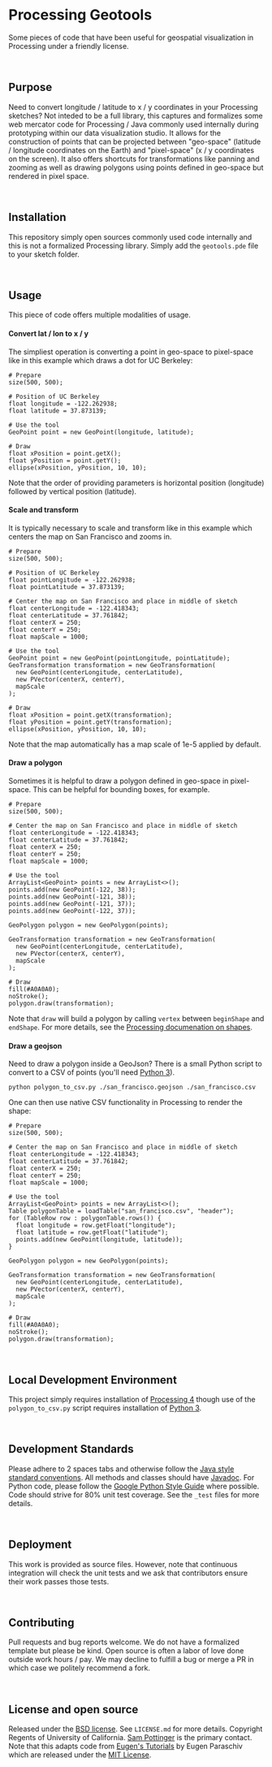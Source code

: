 Processing Geotools
===============================================================================
Some pieces of code that have been useful for geospatial visualization in Processing under a friendly license.

<br>

Purpose
-------------------------------------------------------------------------------
Need to convert longitude / latitude to x / y coordinates in your Processing sketches? Not inteded to be a full library, this captures and formalizes some web mercator code for Processing / Java commonly used internally during prototyping within our data visualization studio. It allows for the construction of points that can be projected between "geo-space" (latitude / longitude coordinates on the Earth) and "pixel-space" (x / y coordinates on the screen). It also offers shortcuts for transformations like panning and zooming as well as drawing polygons using points defined in geo-space but rendered in pixel space.

<br>

Installation
-------------------------------------------------------------------------------
This repository simply open sources commonly used code internally and this is not a formalized Processing library. Simply add the `geotools.pde` file to your sketch folder.

<br>

Usage
-------------------------------------------------------------------------------
This piece of code offers multiple modalities of usage.

#### Convert lat / lon to x / y
The simpliest operation is converting a point in geo-space to pixel-space like in this example which draws a dot for UC Berkeley:

```
# Prepare
size(500, 500);

# Position of UC Berkeley
float longitude = -122.262938; 
float latitude = 37.873139;

# Use the tool
GeoPoint point = new GeoPoint(longitude, latitude);

# Draw
float xPosition = point.getX();
float yPosition = point.getY();
ellipse(xPosition, yPosition, 10, 10);
```

Note that the order of providing parameters is horizontal position (longitude) followed by vertical position (latitude).


#### Scale and transform
It is typically necessary to scale and transform like in this example which centers the map on San Francisco and zooms in.

```
# Prepare
size(500, 500);

# Position of UC Berkeley
float pointLongitude = -122.262938; 
float pointLatitude = 37.873139;

# Center the map on San Francisco and place in middle of sketch
float centerLongitude = -122.418343;
float centerLatitude = 37.761842;
float centerX = 250;
float centerY = 250;
float mapScale = 1000;

# Use the tool
GeoPoint point = new GeoPoint(pointLongitude, pointLatitude);
GeoTransformation transformation = new GeoTransformation(
  new GeoPoint(centerLongitude, centerLatitude),
  new PVector(centerX, centerY),
  mapScale
);

# Draw
float xPosition = point.getX(transformation);
float yPosition = point.getY(transformation);
ellipse(xPosition, yPosition, 10, 10);
```

Note that the map automatically has a map scale of 1e-5 applied by default.

#### Draw a polygon
Sometimes it is helpful to draw a polygon defined in geo-space in pixel-space. This can be helpful for bounding boxes, for example.

```
# Prepare
size(500, 500);

# Center the map on San Francisco and place in middle of sketch
float centerLongitude = -122.418343;
float centerLatitude = 37.761842;
float centerX = 250;
float centerY = 250;
float mapScale = 1000;

# Use the tool
ArrayList<GeoPoint> points = new ArrayList<>();
points.add(new GeoPoint(-122, 38));
points.add(new GeoPoint(-121, 38));
points.add(new GeoPoint(-121, 37));
points.add(new GeoPoint(-122, 37));

GeoPolygon polygon = new GeoPolygon(points);

GeoTransformation transformation = new GeoTransformation(
  new GeoPoint(centerLongitude, centerLatitude),
  new PVector(centerX, centerY),
  mapScale
);

# Draw
fill(#A0A0A0);
noStroke();
polygon.draw(transformation);
```

Note that `draw` will build a polygon by calling `vertex` between `beginShape` and `endShape`. For more details, see the [Processing documenation on shapes]().

#### Draw a geojson
Need to draw a polygon inside a GeoJson? There is a small Python script to convert to a CSV of points (you'll need [Python 3]()).

```
python polygon_to_csv.py ./san_francisco.geojson ./san_francisco.csv
```

One can then use native CSV functionality in Processing to render the shape:

```
# Prepare
size(500, 500);

# Center the map on San Francisco and place in middle of sketch
float centerLongitude = -122.418343;
float centerLatitude = 37.761842;
float centerX = 250;
float centerY = 250;
float mapScale = 1000;

# Use the tool
ArrayList<GeoPoint> points = new ArrayList<>();
Table polygonTable = loadTable("san_francisco.csv", "header");
for (TableRow row : polygonTable.rows()) {
  float longitude = row.getFloat("longitude");
  float latitude = row.getFloat("latitude");
  points.add(new GeoPoint(longitude, latitude));
}

GeoPolygon polygon = new GeoPolygon(points);

GeoTransformation transformation = new GeoTransformation(
  new GeoPoint(centerLongitude, centerLatitude),
  new PVector(centerX, centerY),
  mapScale
);

# Draw
fill(#A0A0A0);
noStroke();
polygon.draw(transformation);
```

<br>

Local Development Environment
-------------------------------------------------------------------------------
This project simply requires installation of [Processing 4]() though use of the `polygon_to_csv.py` script requires installation of [Python 3]().

<br>

Development Standards
-------------------------------------------------------------------------------
Please adhere to 2 spaces tabs and otherwise follow the [Java style standard conventions](). All methods and classes should have [Javadoc](). For Python code, please follow the [Google Python Style Guide]() where possible. Code should strive for 80% unit test coverage. See the `_test` files for more details.

<br>

Deployment
-------------------------------------------------------------------------------
This work is provided as source files. However, note that continuous integration will check the unit tests and we ask that contributors ensure their work passes those tests.

<br>

Contributing
-------------------------------------------------------------------------------
Pull requests and bug reports welcome. We do not have a formalized template but please be kind. Open source is often a labor of love done outside work hours / pay. We may decline to fulfill a bug or merge a PR in which case we politely recommend a fork.

<br>

License and open source
-------------------------------------------------------------------------------
Released under the [BSD license](https://opensource.org/license/BSD-3-clause/). See `LICENSE.md` for more details. Copyright Regents of University of California. [Sam Pottinger](https://dse.berkeley.edu/people/sam-pottinger) is the primary contact. Note that this adapts code from [Eugen's Tutorials](https://github.com/eugenp/tutorials) by Eugen Paraschiv which are released under the [MIT License](https://github.com/eugenp/tutorials/blob/master/LICENSE).
